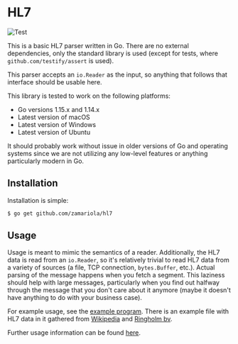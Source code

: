 # HL7

![Test](https://github.com/zamariola/hl7/workflows/Test/badge.svg)

This is a basic HL7 parser written in Go. There are no external dependencies,
only the standard library is used (except for tests, where
`github.com/testify/assert` is used).

This parser accepts an `io.Reader` as the input, so anything that follows that
interface should be usable here.

This library is tested to work on the following platforms:

- Go versions 1.15.x and 1.14.x
- Latest version of macOS
- Latest version of Windows
- Latest version of Ubuntu

It should probably work without issue in older versions of Go and operating
systems since we are not utilizing any low-level features or anything
particularly modern in Go.

## Installation

Installation is simple:

```bash
$ go get github.com/zamariola/hl7
```

## Usage

Usage is meant to mimic the semantics of a reader. Additionally, the HL7 data
is read from an `io.Reader`, so it's relatively trivial to read HL7 data from
a variety of sources (a file, TCP connection, `bytes.Buffer`, etc.). Actual
parsing of the message happens when you fetch a segment. This laziness should
help with large messages, particularly when you find out halfway through the
message that you don't care about it anymore (maybe it doesn't have anything
to do with your business case).

For example usage, see the [example program](example/main.go). There is an
example file with HL7 data in it gathered from
[Wikipedia](https://en.wikipedia.org/wiki/Health_Level_7) and
[Ringholm bv](http://www.ringholm.com/docs/04300_en.htm).

Further usage information can be found
[here](https://pkg.go.dev/github.com/zamariola/hl7).
